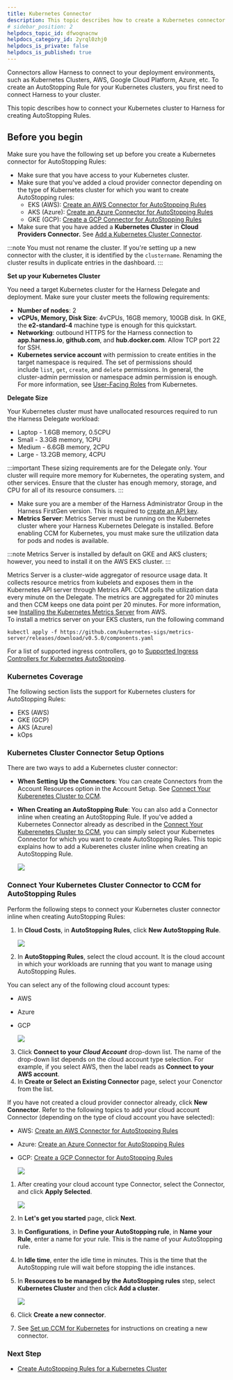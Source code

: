 ```yaml
---
title: Kubernetes Connector
description: This topic describes how to create a Kubernetes connector for AutoStopping Rules.
# sidebar_position: 2
helpdocs_topic_id: dfwoqnacnw
helpdocs_category_id: 2yrql0zhj0
helpdocs_is_private: false
helpdocs_is_published: true
---
```


Connectors allow Harness to connect to your deployment environments, such as Kubernetes Clusters, AWS, Google Cloud Platform, Azure, etc. To create an AutoStopping Rule for your Kubernetes clusters, you first need to connect Harness to your cluster.

This topic describes how to connect your Kubernetes cluster to Harness for creating AutoStopping Rules.

## Before you begin

Make sure you have the following set up before you create a Kubernetes connector for AutoStopping Rules:

* Make sure that you have access to your Kubernetes cluster.
* Make sure that you've added a cloud provider connector depending on the type of Kubernetes cluster for which you want to create AutoStopping rules:
	+ EKS (AWS): [Create an AWS Connector for AutoStopping Rules](../1-add-connectors/connect-to-an-aws-connector.md)
	+ AKS (Azure): [Create an Azure Connector for AutoStopping Rules](../1-add-connectors/add-azure-connector.md)
	+ GKE (GCP): [Create a GCP Connector for AutoStopping Rules](../1-add-connectors/create-a-gcp-connector-for-auto-stopping-rules.md)
* Make sure that you have added a **Kubernetes Cluster** in **Cloud Providers Connector.** See [Add a Kubernetes Cluster Connector](../docs/platform/Connectors/Cloud-providers/add-a-kubernetes-cluster-connector).


:::note
You must not rename the cluster. If you're setting up a new connector with the cluster, it is identified by the `clustername`. Renaming the cluster results in duplicate entries in the dashboard. 
:::
 
**​Set up your Kubernetes Cluster**

You need a target Kubernetes cluster for the Harness Delegate and deployment. Make sure your cluster meets the following requirements:
  * **Number of nodes**: 2
  * **vCPUs, Memory, Disk Size**: 4vCPUs, 16GB memory, 100GB disk. In GKE, the **e2-standard-4** machine type is enough for this quickstart.
  * **Networking**: outbound HTTPS for the Harness connection to **app.harness.io**, **github.com**, and **hub.docker.com**. Allow TCP port 22 for SSH.
  * **Kubernetes service account** with permission to create entities in the target namespace is required. The set of permissions should include `list`, `get`, `create`, and `delete` permissions. In general, the cluster-admin permission or namespace admin permission is enough.  
	For more information, see [User-Facing Roles](https://kubernetes.io/docs/reference/access-authn-authz/rbac/#user-facing-roles) from Kubernetes.
  
**Delegate Size**

  Your Kubernetes cluster must have unallocated resources required to run the Harness Delegate workload:

  - Laptop - 1.6GB memory, 0.5CPU
  - Small - 3.3GB memory, 1CPU
  - Medium - 6.6GB memory, 2CPU
  - Large - 13.2GB memory, 4CPU

:::important
These sizing requirements are for the Delegate only. Your cluster will require more memory for Kubernetes, the operating system, and other services. Ensure that the cluster has enough memory, storage, and CPU for all of its resource consumers.
:::
* Make sure you are a member of the Harness Administrator Group in the Harness FirstGen version. This is required to [create an API key](/docs/platform/User-Management/add-and-manage-api-keys).
* **Metrics Server**: Metrics Server must be running on the Kubernetes cluster where your Harness Kubernetes Delegate is installed. Before enabling CCM for Kubernetes, you must make sure the utilization data for pods and nodes is available.
  
  
:::note
Metrics Server is installed by default on GKE and AKS clusters; however, you need to install it on the AWS EKS cluster.
:::
 
  
  Metrics Server is a cluster-wide aggregator of resource usage data. It collects resource metrics from kubelets and exposes them in the Kubernetes API server through Metrics API. CCM polls the utilization data every minute on the Delegate. The metrics are aggregated for 20 minutes and then CCM keeps one data point per 20 minutes. For more information, see [Installing the Kubernetes Metrics Server](https://docs.aws.amazon.com/eks/latest/userguide/metrics-server.html) from AWS.  
To install a metrics server on your EKS clusters, run the following command
```
kubectl apply -f https://github.com/kubernetes-sigs/metrics-server/releases/download/v0.5.0/components.yaml
```

For a list of supported ingress controllers, go to [Supported Ingress Controllers for Kubernetes AutoStopping](../../../../getting-started/supported-platforms-and-technologies.md#cloud-cost-management).

### Kubernetes Coverage

The following section lists the support for Kubernetes clusters for AutoStopping Rules:

* EKS (AWS)
* GKE (GCP)
* AKS (Azure)
* kOps

### Kubernetes Cluster Connector Setup Options

There are two ways to add a Kubernetes cluster connector:

* **When Setting Up the Connectors**: You can create Connectors from the Account Resources option in the Account Setup. See [Connect Your Kuberenetes Cluster to CCM](../../../2-getting-started-ccm/4-set-up-cloud-cost-management/set-up-cost-visibility-for-kubernetes.md).
* **When Creating an AutoStopping Rule**: You can also add a Connector inline when creating an AutoStopping Rule. If you've added a Kubernetes Connector already as described in the [Connect Your Kuberenetes Cluster to CCM](../../../2-getting-started-ccm/4-set-up-cloud-cost-management/set-up-cost-visibility-for-kubernetes.md), you can simply select your Kubernetes Connector for which you want to create AutoStopping Rules. This topic explains how to add a Kuberenetes cluster inline when creating an AutoStopping Rule.
  
    ![](./static/k8s-connector-autostopping-08.png)

### Connect Your Kubernetes Cluster Connector to CCM for AutoStopping Rules

Perform the following steps to connect your Kubernetes cluster connector inline when creating AutoStopping Rules:

1. In **Cloud Costs**, in **AutoStopping Rules**, click **New AutoStopping Rule**.
   
     ![](./static/k8s-connector-autostopping-09.png)
2. In **AutoStopping Rules**, select the cloud account. It is the cloud account in which your workloads are running that you want to manage using AutoStopping Rules.  
  
You can select any of the following cloud account types:  
- AWS  
- Azure  
- GCP
  
    ![](./static/k8s-connector-autostopping-10.png)

3. Click **Connect to your** ***Cloud Account*** drop-down list. The name of the drop-down list depends on the cloud account type selection. For example, if you select AWS, then the label reads as **Connect to your AWS account**.
4. In **Create or Select an Existing Connector** page, select your Conenctor from the list.  
  
If you have not created a cloud provider connector already, click **New Connector**. Refer to the following topics to add your cloud account Connector (depending on the type of cloud account you have selected):  

* AWS: [Create an AWS Connector for AutoStopping Rules](../1-add-connectors/connect-to-an-aws-connector.md)
* Azure: [Create an Azure Connector for AutoStopping Rules](../1-add-connectors/add-azure-connector.md)
* GCP: [Create a GCP Connector for AutoStopping Rules](../4-create-auto-stopping-rules/create-auto-stopping-rules-for-gcp.md)
  
    ![](./static/k8s-connector-autostopping-11.png)
1. After creating your cloud account type Connector, select the Connector, and click **Apply Selected**.
   
     ![](./static/k8s-connector-autostopping-12.png)
2. In **Let's get you started** page, click **Next**.
3. In **Configurations**, in **Define your AutoStopping rule**, in **Name your Rule**, enter a name for your rule. This is the name of your AutoStopping rule.
4. In **Idle time**, enter the idle time in minutes. This is the time that the AutoStopping rule will wait before stopping the idle instances.
5.  In **Resources to be managed by the AutoStopping rules** step, select **Kubernetes Cluster** and then click **Add a cluster**.
    
	  ![](./static/k8s-connector-autostopping-13.png)
10. Click **Create a new connector**.
11. See [Set up CCM for Kubernetes](../../../2-getting-started-ccm/4-set-up-cloud-cost-management/set-up-cost-visibility-for-kubernetes.md) for instructions on creating a new connector.

### Next Step

* [Create AutoStopping Rules for a Kubernetes Cluster](../4-create-auto-stopping-rules/create-autostopping-rules-for-kubernetes.md)

